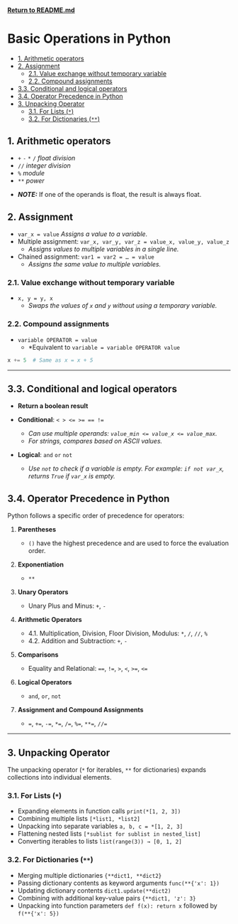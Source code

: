 #### [Return to README.md](../README.md)

# Basic Operations in Python

<!-- TOC -->
  * [1. Arithmetic operators](#1-arithmetic-operators)
  * [2. Assignment](#2-assignment)
    * [2.1. Value exchange without temporary variable](#21-value-exchange-without-temporary-variable)
    * [2.2. Compound assignments](#22-compound-assignments)
  * [3.3. Conditional and logical operators](#33-conditional-and-logical-operators)
  * [3.4. Operator Precedence in Python](#34-operator-precedence-in-python)
  * [3. Unpacking Operator](#3-unpacking-operator)
    * [3.1. For Lists (`*`)](#31-for-lists-)
    * [3.2. For Dictionaries (`**`)](#32-for-dictionaries-)
<!-- TOC -->

## 1. Arithmetic operators

- `+` `-` `*` `/` *float division*
- `//` *integer division*
- `%` *module*
- `**` *power*
* ***NOTE:*** If one of the operands is float, the result is always float.
## 2. Assignment

- `var_x = value` *Assigns a value to a variable.*
- Multiple assignment: `var_x, var_y, var_z = value_x, value_y, value_z` 
  - *Assigns values to multiple variables in a single line.*
- Chained assignment: `var1 = var2 = … = value` 
  - *Assigns the same value to multiple variables.*

### 2.1. Value exchange without temporary variable
- `x, y = y, x` 
  - *Swaps the values of `x` and `y` without using a temporary variable.*

### 2.2. Compound assignments
- `variable OPERATOR = value` 
  - *Equivalent to `variable = variable OPERATOR value`
``` python
x += 5  # Same as x = x + 5
```

---

## 3.3. Conditional and logical operators

- **Return a boolean result**
- **Conditional**: `< > <= >= == !=`
  - *Can use multiple operands: `value_min <= value_x <= value_max`.*
  - *For strings, compares based on ASCII values.*

- **Logical**: `and` `or` `not`
  - *Use `not` to check if a variable is empty. For example: `if not var_x`, returns `True` if `var_x` is empty.*

## 3.4. Operator Precedence in Python
Python follows a specific order of precedence for operators:

1. **Parentheses**
   - `()` have the highest precedence and are used to force the evaluation order.

2. **Exponentiation**
   - `**`

3. **Unary Operators**
   - Unary Plus and Minus: `+`, `-`

4. **Arithmetic Operators**
   - 4.1. Multiplication, Division, Floor Division, Modulus: `*`, `/`, `//`, `%`
   - 4.2. Addition and Subtraction: `+`, `-`

5. **Comparisons**
   - Equality and Relational: `==`, `!=`, `>`, `<`, `>=`, `<=`

6. **Logical Operators**
   - `and`, `or`, `not`
7. **Assignment and Compound Assignments**
   - `=`, `+=`, `-=`, `*=`, `/=`, `%=`, `**=`, `//=`
---

## 3. Unpacking Operator

The unpacking operator (`*` for iterables, `**` for dictionaries) expands collections into individual elements.

### 3.1. For Lists (`*`)
- Expanding elements in function calls `print(*[1, 2, 3])`  
- Combining multiple lists `[*list1, *list2]`  
- Unpacking into separate variables `a, b, c = *[1, 2, 3]`  
- Flattening nested lists `[*sublist for sublist in nested_list]`  
- Converting iterables to lists `list(range(3)) → [0, 1, 2]`  

### 3.2. For Dictionaries (`**`)
- Merging multiple dictionaries `{**dict1, **dict2}`  
- Passing dictionary contents as keyword arguments `func(**{'x': 1})`  
- Updating dictionary contents `dict1.update(**dict2)`  
- Combining with additional key-value pairs `{**dict1, 'z': 3}`  
- Unpacking into function parameters `def f(x): return x` followed by `f(**{'x': 5})`  